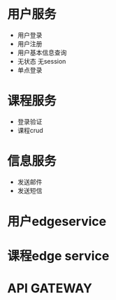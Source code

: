 # 用户服务
- 用户登录
- 用户注册
- 用户基本信息查询
- 无状态 无session
- 单点登录

# 课程服务
- 登录验证
- 课程crud

# 信息服务
- 发送邮件
- 发送短信


# 用户edgeservice
# 课程edge service
# API GATEWAY